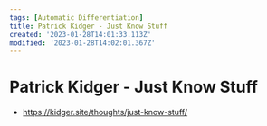 ```yaml
---
tags: [Automatic Differentiation]
title: Patrick Kidger - Just Know Stuff
created: '2023-01-28T14:01:33.113Z'
modified: '2023-01-28T14:02:01.367Z'
---
```


# Patrick Kidger - Just Know Stuff

* https://kidger.site/thoughts/just-know-stuff/
